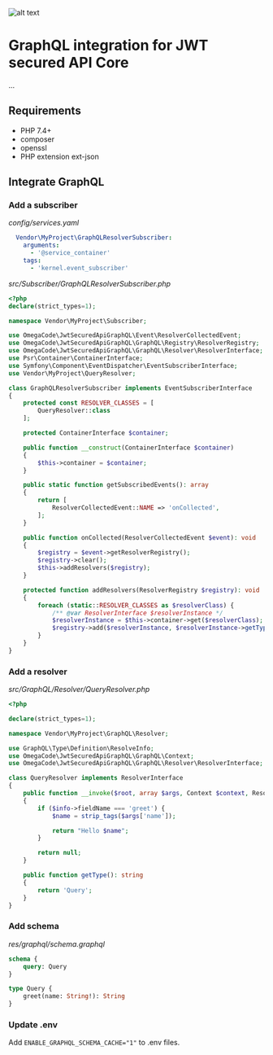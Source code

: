 ![alt text](https://travis-ci.org/0m3gaC0d3/jwt-secured-api-graphql.svg?branch=master "Build status")

# GraphQL integration for JWT secured API Core
...

## Requirements
* PHP 7.4+
* composer
* openssl
* PHP extension ext-json

## Integrate GraphQL

### Add a subscriber

*config/services.yaml*

```yaml
  Vendor\MyProject\GraphQLResolverSubscriber:
    arguments:
      - '@service_container'
    tags:
      - 'kernel.event_subscriber'
```

*src/Subscriber/GraphQLResolverSubscriber.php*

```php
<?php
declare(strict_types=1);

namespace Vendor\MyProject\Subscriber;

use OmegaCode\JwtSecuredApiGraphQL\Event\ResolverCollectedEvent;
use OmegaCode\JwtSecuredApiGraphQL\GraphQL\Registry\ResolverRegistry;
use OmegaCode\JwtSecuredApiGraphQL\GraphQL\Resolver\ResolverInterface;
use Psr\Container\ContainerInterface;
use Symfony\Component\EventDispatcher\EventSubscriberInterface;
use Vendor\MyProject\QueryResolver;

class GraphQLResolverSubscriber implements EventSubscriberInterface
{
    protected const RESOLVER_CLASSES = [
        QueryResolver::class
    ];

    protected ContainerInterface $container;

    public function __construct(ContainerInterface $container)
    {
        $this->container = $container;
    }

    public static function getSubscribedEvents(): array
    {
        return [
            ResolverCollectedEvent::NAME => 'onCollected',
        ];
    }

    public function onCollected(ResolverCollectedEvent $event): void
    {
        $registry = $event->getResolverRegistry();
        $registry->clear();
        $this->addResolvers($registry);
    }

    protected function addResolvers(ResolverRegistry $registry): void
    {
        foreach (static::RESOLVER_CLASSES as $resolverClass) {
            /** @var ResolverInterface $resolverInstance */
            $resolverInstance = $this->container->get($resolverClass);
            $registry->add($resolverInstance, $resolverInstance->getType());
        }
    }
}
```

### Add a resolver

*src/GraphQL/Resolver/QueryResolver.php*

```php
<?php

declare(strict_types=1);

namespace Vendor\MyProject\GraphQL\Resolver;

use GraphQL\Type\Definition\ResolveInfo;
use OmegaCode\JwtSecuredApiGraphQL\GraphQL\Context;
use OmegaCode\JwtSecuredApiGraphQL\GraphQL\Resolver\ResolverInterface;

class QueryResolver implements ResolverInterface
{
    public function __invoke($root, array $args, Context $context, ResolveInfo $info): ?string
    {
        if ($info->fieldName === 'greet') {
            $name = strip_tags($args['name']);

            return "Hello $name";
        }

        return null;
    }

    public function getType(): string
    {
        return 'Query';
    }
}
```

### Add schema

*res/graphql/schema.graphql*

```graphql
schema {
    query: Query
}

type Query {
    greet(name: String!): String
}
```

### Update .env

Add ``ENABLE_GRAPHQL_SCHEMA_CACHE="1"`` to .env files.

